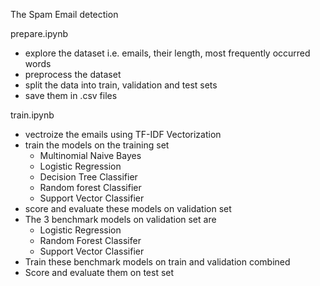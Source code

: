 The Spam Email detection

prepare.ipynb 
- explore the dataset i.e. emails, their length, most frequently occurred words
- preprocess the dataset
- split the data into train, validation and test sets
- save them in .csv files

train.ipynb
- vectroize the emails using TF-IDF Vectorization
- train the models on the training set
    - Multinomial Naive Bayes
    - Logistic Regression
    - Decision Tree Classifier
    - Random forest Classifier
    - Support Vector Classifier
- score and evaluate these models on validation set
- The 3 benchmark models on validation set are
    - Logistic Regression
    - Random Forest Classifer
    - Support Vector Classifier
- Train these benchmark models on train and validation combined
- Score and evaluate them on test set

